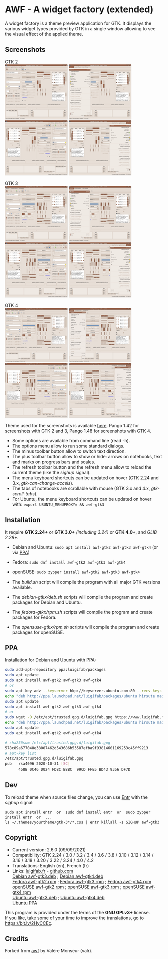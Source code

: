 # AWF - A widget factory (extended)

A widget factory is a theme preview application for GTK. It displays the various widget types provided by GTK in a single window allowing to see the visual effect of the applied theme.

## Screenshots

GTK 2\
[![Preview with GTK 2 - Main window](images/thumbs/gtk2.png?raw=true)](images/gtk2.png?raw=true)
[![Preview with GTK 2 - Menu](images/thumbs/gtk2-menu.png?raw=true)](images/gtk2-menu.png?raw=true)
[![Preview with GTK 2 - RTL - Main window](images/thumbs/gtk2-rtl.png?raw=true)](images/gtk2-rtl.png?raw=true)
[![Preview with GTK 2 - RTL - Menu](images/thumbs/gtk2-rtl-menu.png?raw=true)](images/gtk2-rtl-menu.png?raw=true)

GTK 3\
[![Preview with GTK 3 - Main window](images/thumbs/gtk3.png?raw=true)](images/gtk3.png?raw=true)
[![Preview with GTK 3 - Menu](images/thumbs/gtk3-menu.png?raw=true)](images/gtk3-menu.png?raw=true)
[![Preview with GTK 3 - RTL - Main window](images/thumbs/gtk3-rtl.png?raw=true)](images/gtk3-rtl.png?raw=true)
[![Preview with GTK 3 - RTL - Menu](images/thumbs/gtk3-rtl-menu.png?raw=true)](images/gtk3-rtl-menu.png?raw=true)

GTK 4\
[![Preview with GTK 4 - Main window](images/thumbs/gtk4.png?raw=true)](images/gtk4.png?raw=true)
[![Preview with GTK 4 - Menu](images/thumbs/gtk4-menu.png?raw=true)](images/gtk4-menu.png?raw=true)
[![Preview with GTK 4 - RTL - Main window](images/thumbs/gtk4-rtl.png?raw=true)](images/gtk4-rtl.png?raw=true)
[![Preview with GTK 4 - RTL - Menu](images/thumbs/gtk4-rtl-menu.png?raw=true)](images/gtk4-rtl-menu.png?raw=true)

Theme used for the screenshots is available [here](https://github.com/luigifab/human-theme). Pango 1.42 for screenshots with GTK 2 and 3, Pango 1.48 for screenshots with GTK 4.

* Some options are available from command line (read -h).
* The options menu allow to run some standard dialogs.
* The minus toolbar button allow to switch text direction.
* The plus toolbar button allow to show or hide: arrows on notebooks, text and marks on progress bars and scales.
* The refresh toolbar button and the refresh menu allow to reload the current theme (like the *sighup* signal).
* The menu keyboard shortcuts can be updated on hover (GTK 2.24 and 3.x, *gtk-can-change-accels*).
* The tabs of notebooks are scrollable with mouse (GTK 3.x and 4.x, *gtk-scroll-tabs*).
* For Ubuntu, the menu keyboard shortcuts can be updated on hover with: `export UBUNTU_MENUPROXY= && awf-gtk3`

## Installation

It require **GTK 2.24+** or **GTK 3.0+** *(including 3.24)* or **GTK 4.0+**, and *GLIB 2.28+*.

* Debian and Ubuntu: `sudo apt install awf-gtk2 awf-gtk3 awf-gtk4` (or via [PPA](https://launchpad.net/~luigifab/+archive/ubuntu/packages))

* Fedora: `sudo dnf install awf-gtk2 awf-gtk3 awf-gtk4`

* openSUSE: `sudo zypper install awf-gtk2 awf-gtk3 awf-gtk4`

* The *build.sh* script will compile the program with all major GTK versions available.

* The *debian-gtkx/deb.sh* scripts will compile the program and create packages for Debian and Ubuntu.

* The *fedora-gtkx/rpm.sh* scripts will compile the program and create packages for Fedora.

* The *opensuse-gtkx/rpm.sh* scripts will compile the program and create packages for openSUSE.

## PPA

Installation for Debian and Ubuntu with [PPA](https://launchpad.net/~luigifab/+archive/ubuntu/packages):
```bash
sudo add-apt-repository ppa:luigifab/packages
sudo apt update
sudo apt install awf-gtk2 awf-gtk3 awf-gtk4
# or
sudo apt-key adv --keyserver hkp://keyserver.ubuntu.com:80 --recv-keys FFE5BD439356DF7D
echo "deb http://ppa.launchpad.net/luigifab/packages/ubuntu hirsute main" | sudo tee -a /etc/apt/sources.list
sudo apt update
sudo apt install awf-gtk2 awf-gtk3 awf-gtk4
# or
sudo wget -O /etc/apt/trusted.gpg.d/luigifab.gpg https://www.luigifab.fr/apt.gpg
echo "deb http://ppa.launchpad.net/luigifab/packages/ubuntu hirsute main" | sudo tee -a /etc/apt/sources.list
sudo apt update
sudo apt install awf-gtk2 awf-gtk3 awf-gtk4
```
```bash
# sha256sum /etc/apt/trusted.gpg.d/luigifab.gpg
578c89a677048e38007462d543686b53587efba9f93814601169253c45ff9213
# apt-key list
/etc/apt/trusted.gpg.d/luigifab.gpg
pub   rsa4096 2020-10-31 [SC]
      458B 0C46 D024 FD8C B8BC  99CD FFE5 BD43 9356 DF7D
```

## Dev

To reload theme when source files change, you can use [Entr](https://github.com/eradman/entr) with the *sighup* signal:
```
sudo apt install entr  or  sudo dnf install entr  or  sudo zypper install entr  or  ...
ls ~/.themes/yourtheme/gtk-3*/*.css | entr killall -s SIGHUP awf-gtk3
```

## Copyright

- Current version: 2.6.0 (09/09/2021)
- Compatibility: GTK 2.24 / 3.0 / 3.2 / 3.4 / 3.6 / 3.8 / 3.10 / 3.12 / 3.14 / 3.16 / 3.18 / 3.20 / 3.22 / 3.24 / 4.0 / 4.2
- Translations: English (en), French (fr)
- Links: [luigifab.fr](https://www.luigifab.fr/gtk/awf-extended) - [github.com](https://github.com/luigifab/awf-extended)\
[Debian awf-gtk3.deb](https://packages.debian.org/awf-gtk)
; [Debian awf-gtk4.deb](https://packages.debian.org/awf-gtk)\
[Fedora awf-gtk2.rpm](https://src.fedoraproject.org/rpms/awf-gtk2)
; [Fedora awf-gtk3.rpm](https://src.fedoraproject.org/rpms/awf-gtk3)
; [Fedora awf-gtk4.rpm](https://src.fedoraproject.org/rpms/awf-gtk4)\
[openSUSE awf-gtk2.rpm](https://software.opensuse.org/package/awf-gtk2)
; [openSUSE awf-gtk3.rpm](https://software.opensuse.org/package/awf-gtk3)
; [openSUSE awf-gtk4.rpm](https://software.opensuse.org/package/awf-gtk4)\
[Ubuntu awf-gtk3.deb](https://packages.ubuntu.com/pkg/awf-gtk)
; [Ubuntu awf-gtk4.deb](https://packages.ubuntu.com/pkg/awf-gtk)\
[Ubuntu PPA](https://launchpad.net/~luigifab/+archive/ubuntu/packages)

This program is provided under the terms of the **GNU GPLv3+** license.\
If you like, take some of your time to improve the translations, go to https://bit.ly/2HyCCEc.

## Credits

Forked from [awf](https://github.com/valr/awf) by Valère Monseur (valr).
